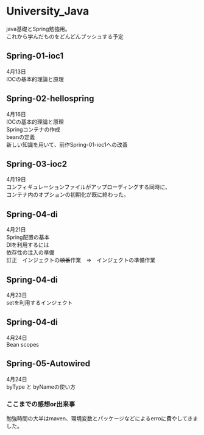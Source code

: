 # University_Java
java基礎とSpring勉強用。<br/>
これから学んだものをどんどんプッシュする予定

## Spring-01-ioc1
4月13日<br>
IOCの基本的理論と原理

## Spring-02-hellospring
4月16日<br>
IOCの基本的理論と原理<br>
Springコンテナの作成<br>
beanの定義<br>
新しい知識を用いて、前作Spring-01-ioc1への改善

## Spring-03-ioc2
4月19日<br>
コンフィギュレーションファイルがアップローディングする同時に、<br>
コンテナ内のオプションの初期化が既に終わった。

## Spring-04-di
4月21日<br>
Spring配置の基本<br>
DIを利用するには<br>
依存性の注入の準備<br>
訂正　インジェクトの~~順番~~作業　⇒　インジェクトの準備作業

## Spring-04-di
4月23日<br>
setを利用するインジェクト

## Spring-04-di
4月24日<br>
Bean scopes

## Spring-05-Autowired
4月24日<br>
byType と byNameの使い方

### ここまでの感想or出来事
勉強時間の大半はmaven、環境変数とパッケージなどによるerroに費やしてきました。
